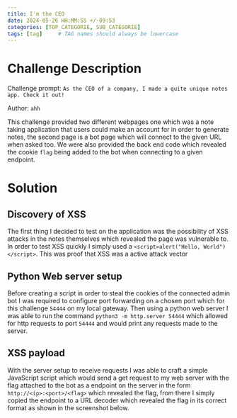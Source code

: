```yaml
---
title: I'm the CEO
date: 2024-05-26 HH:MM:SS +/-09:53
categories: [TOP_CATEGORIE, SUB_CATEGORIE]
tags: [tag]     # TAG names should always be lowercase
---
```

# Challenge Description 

Challenge prompt: 
`As the CEO of a company, I made a quite unique notes app. Check it out!`

Author: 
`ahh`

This challenge provided two different webpages one which was a note taking application that users could make an account for in order to generate notes, the second page is a bot page which will connect to the given URL when asked too. We were also provided the back end code which revealed the cookie `flag` being added to the bot when connecting to a given endpoint.

# Solution 

## Discovery of XSS

The first thing I decided to test on the application was the possibility of XSS attacks in the notes themselves which revealed the page was vulnerable to. In order to test XSS quickly I simply used a `<script>alert("Hello, World")</script>`. This was proof that XSS was a active attack vector

## Python Web server setup 

Before creating a script in order to steal the cookies of the connected admin bot I was required to configure port forwarding on a chosen port which for this challenge `54444` on my local gateway. Then using a python web server I was able to run the command `python3 -m http.server 54444` which allowed for http requests to port `54444` and would print any requests made to the server.

## XSS payload 

With the server setup to receive requests I was able to craft a simple JavaScript script which would send a get request to my web server with the flag attached to the bot as a endpoint on the server in the form `http://<ip>:<port>/<flag>` which revealed the flag, from there I simply copied the endpoint to a URL decoder which revealed the flag in its correct format as shown in the screenshot below.  